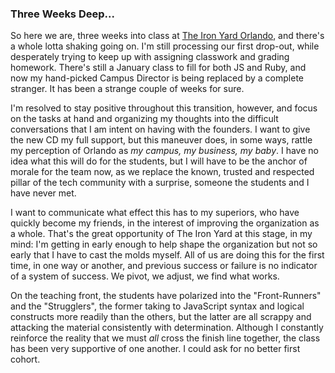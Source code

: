 ### Three Weeks Deep...

So here we are, three weeks into class at [The Iron Yard Orlando](http://theironyard.com/locations/orlando), and there's a whole lotta shaking going on. I'm still processing our first drop-out, while desperately trying to keep up with assigning classwork and grading homework. There's still a January class to fill for both JS and Ruby, and now my hand-picked Campus Director is being replaced by a complete stranger. It has been a strange couple of weeks for sure.

I'm resolved to stay positive throughout this transition, however, and focus on the tasks at hand and organizing my thoughts into the difficult conversations that I am intent on having with the founders. I want to give the new CD my full support, but this maneuver does, in some ways, rattle my perception of Orlando as _my campus, my business, my baby_. I have no idea what this will do for the students, but I will have to be the anchor of morale for the team now, as we replace the known, trusted and respected pillar of the tech community with a surprise, someone the students and I have never met.

I want to communicate what effect this has to my superiors, who have quickly become my friends, in the interest of improving the organization as a whole. That's the great opportunity of The Iron Yard at this stage, in my mind: I'm getting in early enough to help shape the organization but not so early that I have to cast the molds myself. All of us are doing this for the first time, in one way or another, and previous success or failure is no indicator of a system of success. We pivot, we adjust, we find what works.

On the teaching front, the students have polarized into the "Front-Runners" and the "Strugglers", the former taking to JavaScript syntax and logical constructs more readily than the others, but the latter are all scrappy and attacking the material consistently with determination. Although I constantly reinforce the reality that we must _all_ cross the finish line together, the class has been very supportive of one another. I could ask for no better first cohort.
